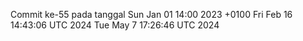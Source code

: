 Commit ke-55 pada tanggal Sun Jan 01 14:00 2023 +0100
Fri Feb 16 14:43:06 UTC 2024
Tue May  7 17:26:46 UTC 2024

